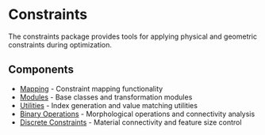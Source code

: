 # Constraints

The constraints package provides tools for applying physical and geometric constraints during optimization.

## Components

- [Mapping](mapping.md) - Constraint mapping functionality
- [Modules](modules.md) - Base classes and transformation modules
- [Utilities](utils.md) - Index generation and value matching utilities  
- [Binary Operations](binary.md) - Morphological operations and connectivity analysis
- [Discrete Constraints](discrete.md) - Material connectivity and feature size control
